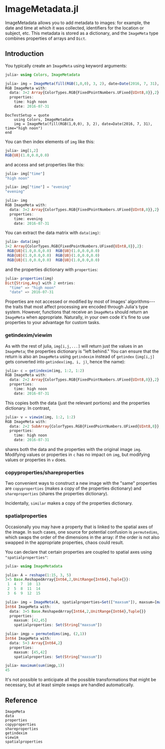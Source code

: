 # ImageMetadata.jl

ImageMetadata allows you to add metadata to images: for example, the date
and time at which it was collected, identifiers for the location or
subject, etc. This metadata is stored as a dictionary, and the
`ImageMeta` type combines properties of arrays and `Dict`.

## Introduction

You typically create an `ImageMeta` using keyword arguments:

```julia
julia> using Colors, ImageMetadata

julia> img = ImageMeta(fill(RGB(1,0,0), 3, 2), date=Date(2016, 7, 31), time="high noon")
RGB ImageMeta with:
  data: 3×2 Array{ColorTypes.RGB{FixedPointNumbers.UFixed{UInt8,8}},2}
  properties:
    time: high noon
    date: 2016-07-31
```

```@meta
DocTestSetup = quote
    using Colors, ImageMetadata
    img = ImageMeta(fill(RGB(1,0,0), 3, 2), date=Date(2016, 7, 31), time="high noon")
end
```

You can then index elements of `img` like this:

```julia
julia> img[1,2]
RGB{U8}(1.0,0.0,0.0)
```

and access and set properties like this:

```julia
julia> img["time"]
"high noon"

julia> img["time"] = "evening"
"evening"

julia> img
RGB ImageMeta with:
  data: 3×2 Array{ColorTypes.RGB{FixedPointNumbers.UFixed{UInt8,8}},2}
  properties:
    time: evening
    date: 2016-07-31
```

You can extract the data matrix with `data(img)`:

```julia
julia> data(img)
3×2 Array{ColorTypes.RGB{FixedPointNumbers.UFixed{UInt8,8}},2}:
 RGB{U8}(1.0,0.0,0.0)  RGB{U8}(1.0,0.0,0.0)
 RGB{U8}(1.0,0.0,0.0)  RGB{U8}(1.0,0.0,0.0)
 RGB{U8}(1.0,0.0,0.0)  RGB{U8}(1.0,0.0,0.0)
```

and the properties dictionary with `properties`:

```julia
julia> properties(img)
Dict{String,Any} with 2 entries:
  "time" => "high noon"
  "date" => 2016-07-31
```

Properties are not accessed or modified by most of Images'
algorithms---the traits that most affect processing are encoded
through Julia's type system.  However, functions that receive an
`ImageMeta` should return an `ImageMeta` when appropriate. Naturally,
in your own code it's fine to use properties to your advantage for
custom tasks.

### getindexim/viewim

As with the rest of julia, `img[i,j,...]` will return just the values
in an `ImageMeta`; the properties dictionary is "left behind." You can
ensure that the return is also an `ImageMeta` using `getindexim`
instead of `getindex` (`img[i,j]` gets converted into `getindex(img,
i, j)`, hence the name):

```julia
julia> c = getindexim(img, 1:2, 1:2)
RGB ImageMeta with:
  data: 2×2 Array{ColorTypes.RGB{FixedPointNumbers.UFixed{UInt8,8}},2}
  properties:
    time: high noon
    date: 2016-07-31
```

This copies both the data (just the relevant portions) and the properties dictionary. In contrast,

```julia
julia> v = viewim(img, 1:2, 1:2)
RGB ImageMeta with:
  data: 2×2 SubArray{ColorTypes.RGB{FixedPointNumbers.UFixed{UInt8,8}},2,Array{ColorTypes.RGB{FixedPointNumbers.UFixed{UInt8,8}},2},Tuple{UnitRange{Int64},UnitRange{Int64}},false}
  properties:
    time: high noon
    date: 2016-07-31
```

shares both the data and the properties with the original image
`img`. Modifying values or properties in `c` has no impact on `img`,
but modifying values or properties in `v` does.


### copyproperties/shareproperties

Two convenient ways to construct a new image with the "same"
properties are `copyproperties` (makes a copy of the properties
dictionary) and `shareproperties` (shares the properties dictionary).

Incidentally, `similar` makes a copy of the properties dictionary.

### spatialproperties

Occasionally you may have a property that is linked to the spatial
axes of the image. In such cases, one source for potential confusion
is `permutedims`, which swaps the order of the dimensions in the
array: if the order is not also swapped in the appropriate properties,
chaos could result.

You can declare that certain properties are coupled to spatial axes
using `"spatialproperties"`:

```julia
julia> using ImageMetadata

julia> A = reshape(1:15, 3, 5)
3×5 Base.ReshapedArray{Int64,2,UnitRange{Int64},Tuple{}}:
 1  4  7  10  13
 2  5  8  11  14
 3  6  9  12  15

julia> img = ImageMeta(A, spatialproperties=Set(["maxsum"]), maxsum=[maximum(sum(A,1)), maximum(sum(A,2))])
Int64 ImageMeta with:
  data: 3×5 Base.ReshapedArray{Int64,2,UnitRange{Int64},Tuple{}}
  properties:
    maxsum: [42,45]
    spatialproperties: Set(String["maxsum"])

julia> imgp = permutedims(img, (2,1))
Int64 ImageMeta with:
  data: 5×3 Array{Int64,2}
  properties:
    maxsum: [45,42]
    spatialproperties: Set(String["maxsum"])

julia> maximum(sum(imgp,1))
45
```

It's not possible to anticipate all the possible transformations that
might be necessary, but at least simple swaps are handled automatically.

## Reference

```@docs
ImageMeta
data
properties
copyproperties
shareproperties
getindexim
viewim
spatialproperties
```
